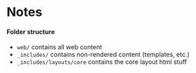 # Notes

#### Folder structure
- `web/` contains all web content
- `_includes/` contains non-rendered content (templates, etc.)
- `_includes/layouts/core` contains the core layout html stuff